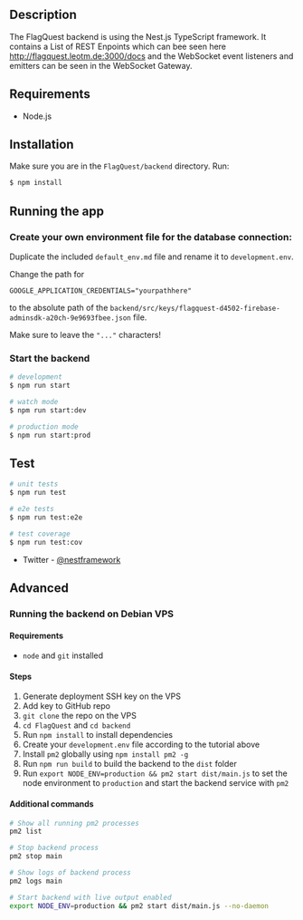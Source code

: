 
## Description

The FlagQuest backend is using the Nest.js TypeScript framework. It contains a List of REST Enpoints which can bee seen here http://flagquest.leotm.de:3000/docs and the WebSocket event listeners and emitters can be seen in the WebSocket Gateway.

## Requirements

- Node.js

## Installation

Make sure you are in the `FlagQuest/backend` directory.
Run: 
```bash
$ npm install
```

## Running the app

### Create your own environment file for the database connection:

Duplicate the included `default_env.md` file and rename it to `development.env`.

Change the path for

```env
GOOGLE_APPLICATION_CREDENTIALS="yourpathhere"
```
to the absolute path of the `backend/src/keys/flagquest-d4502-firebase-adminsdk-a20ch-9e9693fbee.json` file.

Make sure to leave the `"..."` characters!

### Start the backend

```bash
# development
$ npm run start

# watch mode
$ npm run start:dev

# production mode
$ npm run start:prod
```

## Test

```bash
# unit tests
$ npm run test

# e2e tests
$ npm run test:e2e

# test coverage
$ npm run test:cov
```

- Twitter - [@nestframework](https://twitter.com/nestframework)

## Advanced

### Running the backend on Debian VPS

#### Requirements

- `node` and `git` installed

#### Steps

1. Generate deployment SSH key on the VPS
2. Add key to GitHub repo
3. `git clone` the repo on the VPS
4. `cd FlagQuest` and `cd backend`
5. Run `npm install` to install dependencies
6. Create your `development.env` file according to the tutorial above
7. Install `pm2` globally using `npm install pm2 -g`
8. Run `npm run build` to build the backend to the `dist` folder
9. Run `export NODE_ENV=production && pm2 start dist/main.js` to set the node environment to `production` and start the backend service with `pm2`

#### Additional commands

```bash
# Show all running pm2 processes
pm2 list

# Stop backend process
pm2 stop main

# Show logs of backend process
pm2 logs main

# Start backend with live output enabled
export NODE_ENV=production && pm2 start dist/main.js --no-daemon
```
